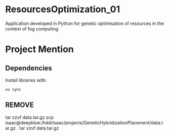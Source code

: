 # ResourcesOptimization_01
Application developed in Python for genetic optimisation of resources in the context of fog computing.

# Project Mention


## Dependencies

Install libraries with:
```
uv sync
```


## REMOVE
tar czvf data.tar.gz
scp isaac@deepblue:/hdd/isaac/projects/GeneticHybridizationPlacement/data.tar.gz .
tar xzvf data.tar.gz